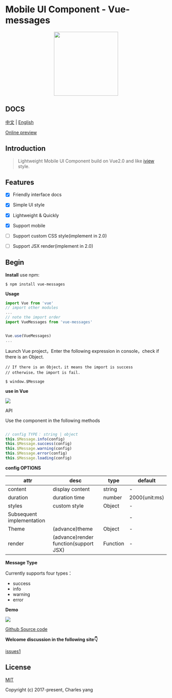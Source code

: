 # Mobile UI Component - Vue-messages
<p align="center">
    <a href="http://www.yangoogle.com/#/work">
        <img width="200" src="https://file.iviewui.com/logo-new.svg"/>
    </a>
</p>

## DOCS
[中文](https://github.com/yang657850144/vue-message/blob/master/README-ZH.md) | [English](https://github.com/yang657850144/vue-message/blob/master/README.md)


[Online preview](http://www.yangoogle.com/#/work)

## Introduction

> Lightweight Mobile UI Component build on Vue2.0 and like [iview](https://www.iviewui.com/) style.

## Features

* [x] Friendly interface docs
* [x] Simple UI style
* [x] Lightweight & Quickly
* [x] Support mobile
* [ ] Support custom CSS style(implement in 2.0)
* [ ] Support JSX render(implement in 2.0)


## Begin

**Install**
use npm:

```
$ npm install vue-messages
```

**Usage**

```javascript
import Vue from 'vue'
// import other modules
...
// note the import order 
import VueMessages from 'vue-messages'


Vue.use(VueMessages)
...
```


Launch Vue project，Enter the following expression in console，check if there is an Object.

```
// If there is an Object，it means the import is success
// otherwise，the import is fail.

$ window.$Message
```


**use in Vue**


![](https://makefriends.bs2dl.yy.com/bm1536156703536.jpg)




API

Use the component in the following methods

```javascript

// config TYPE： string | object
this.$Message.info(config)
this.$Message.success(config)
this.$Message.warning(config)
this.$Message.error(config)
this.$Message.loading(config)

```


**config OPTIONS**


| attr | desc | type | default |
| --- | --- | --- | --- |
| content | display content | string | - |
| duration | duration time | number | 2000(unit:ms) |
| styles | custom style| Object | - |
| Subsequent implementation |  |  | - |
| Theme | (advance)theme | Object | - |
| render | (advance)render function(support JSX) | Function | - |


**Message Type**


Currently supports four types：

- success
- info
- warning
- error

**Demo** 

![](https://makefriends.bs2dl.yy.com/bm1536222032449.gif)



[Github Source code](https://github.com/yang657850144/vue-message)


**Welcome discussion in the following site👇**

[issues1](https://github.com/yang657850144/vue-message/issues/1)

## License
[MIT](http://opensource.org/licenses/MIT)

Copyright (c) 2017-present, Charles yang

